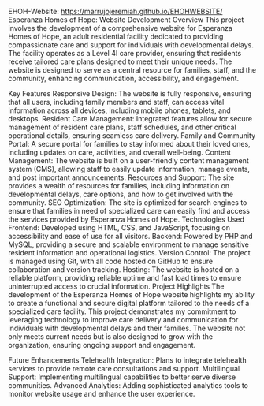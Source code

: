 EHOH-Website: https://marrujojeremiah.github.io/EHOHWEBSITE/
Esperanza Homes of Hope: Website Development Overview This project involves the development of a comprehensive website for Esperanza Homes of Hope, an adult residential facility dedicated to providing compassionate care and support for individuals with developmental delays. The facility operates as a Level 4I care provider, ensuring that residents receive tailored care plans designed to meet their unique needs. The website is designed to serve as a central resource for families, staff, and the community, enhancing communication, accessibility, and engagement.

Key Features Responsive Design: The website is fully responsive, ensuring that all users, including family members and staff, can access vital information across all devices, including mobile phones, tablets, and desktops. Resident Care Management: Integrated features allow for secure management of resident care plans, staff schedules, and other critical operational details, ensuring seamless care delivery. Family and Community Portal: A secure portal for families to stay informed about their loved ones, including updates on care, activities, and overall well-being. Content Management: The website is built on a user-friendly content management system (CMS), allowing staff to easily update information, manage events, and post important announcements. Resources and Support: The site provides a wealth of resources for families, including information on developmental delays, care options, and how to get involved with the community. SEO Optimization: The site is optimized for search engines to ensure that families in need of specialized care can easily find and access the services provided by Esperanza Homes of Hope. Technologies Used Frontend: Developed using HTML, CSS, and JavaScript, focusing on accessibility and ease of use for all visitors. Backend: Powered by PHP and MySQL, providing a secure and scalable environment to manage sensitive resident information and operational logistics. Version Control: The project is managed using Git, with all code hosted on GitHub to ensure collaboration and version tracking. Hosting: The website is hosted on a reliable platform, providing reliable uptime and fast load times to ensure uninterrupted access to crucial information. Project Highlights The development of the Esperanza Homes of Hope website highlights my ability to create a functional and secure digital platform tailored to the needs of a specialized care facility. This project demonstrates my commitment to leveraging technology to improve care delivery and communication for individuals with developmental delays and their families. The website not only meets current needs but is also designed to grow with the organization, ensuring ongoing support and engagement.

Future Enhancements Telehealth Integration: Plans to integrate telehealth services to provide remote care consultations and support. Multilingual Support: Implementing multilingual capabilities to better serve diverse communities. Advanced Analytics: Adding sophisticated analytics tools to monitor website usage and enhance the user experience.
